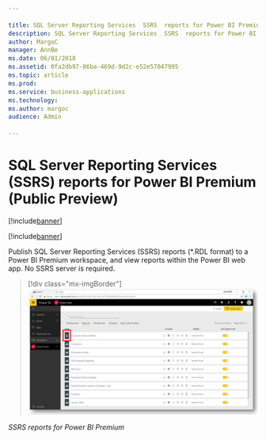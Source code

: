 ```yaml
---

title: SQL Server Reporting Services  SSRS  reports for Power BI Premium
description: SQL Server Reporting Services  SSRS  reports for Power BI Premium
author: MargoC
manager: AnnBe
ms.date: 06/01/2018
ms.assetid: 0fa2db97-86ba-469d-9d2c-e52e57047995
ms.topic: article
ms.prod: 
ms.service: business-applications
ms.technology: 
ms.author: margoc
audience: Admin

---
```

#  SQL Server Reporting Services (SSRS) reports for Power BI Premium (Public Preview)

[!include[banner](../../../includes/banner.md)]

[!include[banner](../../../includes/public-preview.md)]


Publish SQL Server Reporting Services (SSRS) reports (\*.RDL format) to a Power
BI Premium workspace, and view reports within the Power BI web app. No SSRS
server is required.

> [!div class="mx-imgBorder"] 
> ![A screenshot of SSRS reports for Power BI Premium](media/sql-server-reporting-services-ssrs-reports-power-bi-premium-public-preview-1.png "A screenshot of SSRS reports for Power BI Premium")

*SSRS reports for Power BI Premium*


